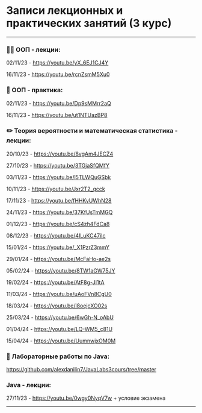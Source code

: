 # Записи лекционных и практических занятий (3 курс)

---

### :man_technologist: ООП - лекции:

02/11/23 - https://youtu.be/yX_6EJ1CJ4Y

16/11/23 - https://youtu.be/rcnZsmM5Xu0

### :hammer: ООП - практика:

02/11/23 - https://youtu.be/Dp9sMMrr2aQ

16/11/23 - https://youtu.be/ut1NTUazBP8

### :pencil2: Теория вероятности и математическая статистика - лекции:

20/10/23 - https://youtu.be/8vgAm4JECZ4

27/10/23 - https://youtu.be/3TGjaSfQMfY

03/11/23 - https://youtu.be/l5TLWQuGSbk

10/11/23 - https://youtu.be/Jxr2T2_qcck

17/11/23 - https://youtu.be/fHHKvUWhN28

24/11/23 - https://youtu.be/37KfUsTmMGQ

01/12/23 - https://youtu.be/cS4zh4FdCa8

08/12/23 - https://youtu.be/4ILuKC47iIc

15/01/24 - https://youtu.be/_X1PzrZ3mmY

29/01/24 - https://youtu.be/McFaHo-ae2s

05/02/24 - https://youtu.be/8TW1aGW75JY

19/02/24 - https://youtu.be/AtF8g-JI1tA

11/03/24 - https://youtu.be/uAoFVn8CgU0

18/03/24 - https://youtu.be/l8oejcXO02s

25/03/24 - https://youtu.be/6wGh-N_oAbU

01/04/24 - https://youtu.be/LQ-WM5_c81U

15/04/24 - https://youtu.be/UumnwjxOM0M

### :wrench: Лабораторные работы по Java:

https://github.com/alexdanilin7/JavaLabs3cours/tree/master

### Java - лекции:

27/11/23 - https://youtu.be/0wgy0NyqV7w + условие экзамена

---


